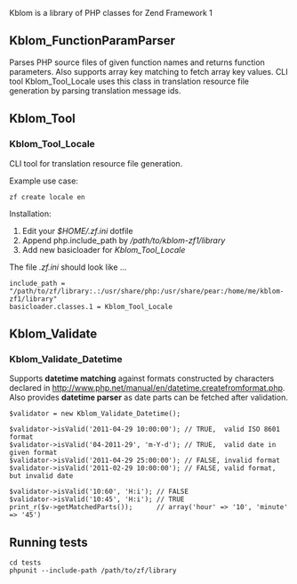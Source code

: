 Kblom is a library of PHP classes for Zend Framework 1

## Kblom_FunctionParamParser

Parses PHP source files of given function names and returns function
parameters. Also supports array key matching to fetch array key values.
CLI tool Kblom_Tool_Locale uses this class in translation resource file
generation by parsing translation message ids.

## Kblom_Tool

### Kblom_Tool_Locale

CLI tool for translation resource file generation.

Example use case:

	zf create locale en

Installation:

1. Edit your _$HOME/.zf.ini_ dotfile
2. Append php.include_path by _/path/to/kblom-zf1/library_
3. Add new basicloader for _Kblom_Tool_Locale_

The file _.zf.ini_ should look like ...

	include_path = "/path/to/zf/library:.:/usr/share/php:/usr/share/pear:/home/me/kblom-zf1/library"
	basicloader.classes.1 = Kblom_Tool_Locale

## Kblom_Validate

### Kblom_Validate_Datetime

Supports __datetime matching__ against formats constructed by characters
declared in http://www.php.net/manual/en/datetime.createfromformat.php.
Also provides __datetime parser__ as date parts can be fetched after
validation.

	$validator = new Kblom_Validate_Datetime();

	$validator->isValid('2011-04-29 10:00:00'); // TRUE,  valid ISO 8601 format
	$validator->isValid('04-2011-29', 'm-Y-d'); // TRUE,  valid date in given format
	$validator->isValid('2011-04-29 25:00:00'); // FALSE, invalid format
	$validator->isValid('2011-02-29 10:00:00'); // FALSE, valid format, but invalid date
	
	$validator->isValid('10:60', 'H:i'); // FALSE
	$validator->isValid('10:45', 'H:i'); // TRUE
	print_r($v->getMatchedParts());      // array('hour' => '10', 'minute' => '45')

## Running tests

	cd tests
	phpunit --include-path /path/to/zf/library

